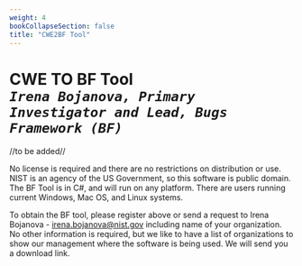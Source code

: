 ```yaml
---
weight: 4
bookCollapseSection: false
title: "CWE2BF Tool"
---
```

# CWE TO BF Tool <br/>_`Irena Bojanova, Primary Investigator and Lead, Bugs Framework (BF)`_

//to be added//

No license is required and there are no restrictions on distribution or use. NIST is an agency of the US Government, so this software is public domain. The BF Tool is in C#, and will run on any platform.  There are users running current Windows, Mac OS, and Linux systems. 

To obtain the BF tool, please register above or send a request to Irena Bojanova - irena.bojanova@nist.gov including name of your organization. No other information is required, but we like to have a list of organizations to show our management where the software is being used. We will send you a download link.
